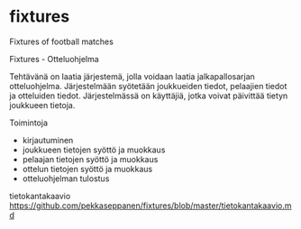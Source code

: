 # fixtures
Fixtures of football matches

Fixtures - Otteluohjelma

Tehtävänä on laatia järjestemä, jolla voidaan laatia jalkapallosarjan otteluohjelma. Järjestelmään syötetään joukkueiden 
tiedot, pelaajien tiedot ja otteluiden tiedot. Järjestelmässä on käyttäjiä, jotka voivat päivittää tietyn joukkueen tietoja.

Toimintoja
- kirjautuminen
- joukkueen tietojen syöttö ja muokkaus
- pelaajan tietojen syöttö ja muokkaus
- ottelun tietojen syöttö ja muokkaus
- otteluohjelman tulostus


tietokantakaavio https://github.com/pekkaseppanen/fixtures/blob/master/tietokantakaavio.md
